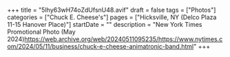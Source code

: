 +++
title = "5Ihy63wH74oZdUfsnU48.avif"
draft = false
tags = ["Photos"]
categories = ["Chuck E. Cheese's"]
pages = ["Hicksville, NY (Delco Plaza 11-15 Hanover Place)"]
startDate = ""
description = "New York Times Promotional Photo (May 2024)https://web.archive.org/web/20240511095235/https://www.nytimes.com/2024/05/11/business/chuck-e-cheese-animatronic-band.html"
+++
